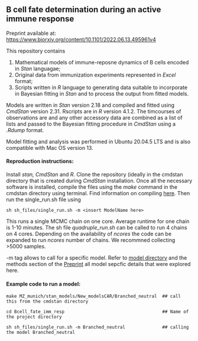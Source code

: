## B cell fate determination during an active immune response

Preprint available at: https://www.biorxiv.org/content/10.1101/2022.06.13.495961v4

This repository contains 
1. Mathematical models of immune-reposne dynamics of B cells encoded in _Stan_ languagae;
2. Original data from immunization experiments represented in _Excel_ format;
3. Scripts written in _R_ language to generating data suitable to incorporate in Bayesian fitting in _Stan_ and to process the output from fitted models.


Models are written in _Stan_ version 2.18 and compiled and fitted using _CmdStan_ version 2.31.
Rscripts are in _R_ version 4.1.2. The timcourses of observations are and any other accessory data are combined as a list of lists and passed to the Bayesian fitting procedure in  _CmdStan_ using a _.Rdump_ format. 

[//]: # (We also include sh files that execute _CmdStan_ code across the local cluster using MPI. Sh files for non-MPI single core exceution are also included in the folder. )
Model fitting and analysis was performed in Ubuntu 20.04.5 LTS and is also compatible with Mac OS version 13.

#### Reproduction instructions:
Install _stan, CmdStan_ and _R_. Clone the repository (ideally in the cmdstan directory that is created during _CmdStan_ installation.
Once all the necessary software is installed, compile the files using the _make_ command in the cmdstan directory using terminal. Find information on compiling [here](https://mc-stan.org/docs/cmdstan-guide/compiling-a-stan-program.html).
Then run the single_run.sh file using
```
sh sh_files/single_run.sh -m <insert ModelName here>
```
This runs a single MCMC chain on one core. Average runtime for one chain is 1-10 minutes. The sh file _quadruple_run.sh_ can be called to run 4 chains on 4 cores. Depending on the availability of _ncores_ the code can be expanded to run _ncores_ number of chains. We recommned collecting >5000 samples.


-m tag allows to call for a specific model. Refer to [model directory](https://github.com/sanketrane/Bcell_fate_imm_resp/tree/main/stan_models/New_modelsCAR) and the methods section of the [Preprint](https://www.biorxiv.org/content/10.1101/2022.06.13.495961v4
) all model sepcfic details that were explored here.


#### Example code to run a model:

```
make MZ_munich/stan_models/New_modelsCAR/Branched_neutral  ## call this from the cmdstan directory

cd Bcell_fate_imm_resp                                     ## Name of the project directory

sh sh_files/single_run.sh -m Branched_neutral              ## calling the model Branched_neutral

```
